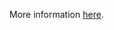 More information [here](https://docs.prismacloud.io/en/enterprise-edition/policy-reference/aws-policies/aws-general-policies/bc-aws-367).

